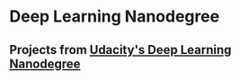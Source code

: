# Deep Learning Nanodegree
## Projects from [Udacity's Deep Learning Nanodegree](https://github.com/cassyay/deep-learning-nanodegree)


